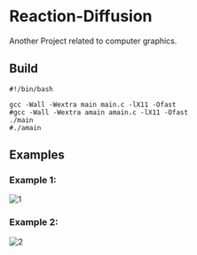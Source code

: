 # Reaction-Diffusion

Another Project related to computer graphics.

## Build
```
#!/bin/bash

gcc -Wall -Wextra main main.c -lX11 -Ofast
#gcc -Wall -Wextra amain amain.c -lX11 -Ofast
./main
#./amain
```

## Examples

### Example 1:
![1](https://user-images.githubusercontent.com/48839784/235392381-ade65705-d561-4fb2-9dd4-0bc9aad97090.png)

### Example 2:
![2](https://user-images.githubusercontent.com/48839784/235392392-0782fa2a-f31d-4713-a671-1cb881f2b824.png)

